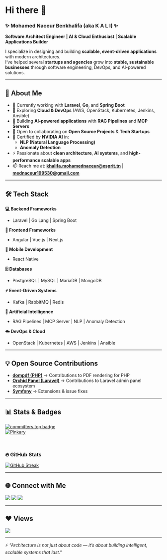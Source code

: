 # Hi there 👋  

### ✨ Mohamed Naceur Benkhalifa (aka **K A L I**) ✨  
**Software Architect Engineer | AI & Cloud Enthusiast | Scalable Applications Builder**  

I specialize in designing and building **scalable, event-driven applications** with modern architectures.  
I’ve helped several **startups and agencies** grow into **stable, sustainable businesses** through software engineering, DevOps, and AI-powered solutions.  

---

## 🚀 About Me  

- 🔭 Currently working with **Laravel**, **Go**, and **Spring Boot**  
- 🌱 Exploring **Cloud & DevOps** (AWS, OpenStack, Kubernetes, Jenkins, Ansible)  
- 🤖 Building **AI-powered applications** with **RAG Pipelines** and **MCP Servers**  
- 👯 Open to collaborating on **Open Source Projects** & **Tech Startups**  
- 📜 Certified by **NVIDIA AI** in:
  - **NLP (Natural Language Processing)**  
  - **Anomaly Detection**  
- ⚡ Passionate about **clean architecture**, **AI systems**, and **high-performance scalable apps**  
- 📫 Reach me at: **khalifa.mohamednaceur@esprit.tn** | **mednaceur199530@gmail.com**  

---

## 🛠️ Tech Stack  

**💻 Backend Frameworks**  
- Laravel | Go Lang | Spring Boot  

**🎨 Frontend Frameworks**  
- Angular | Vue.js | Next.js  

**📱 Mobile Development**  
- React Native  

**🗄️ Databases**  
- PostgreSQL | MySQL | MariaDB | MongoDB  

**⚡ Event-Driven Systems**  
- Kafka | RabbitMQ | Redis  

**🤖 Artificial Intelligence**  
- RAG Pipelines | MCP Server | NLP | Anomaly Detection  

**☁️ DevOps & Cloud**  
- OpenStack | Kubernetes | AWS | Jenkins | Ansible  

---

## 💡 Open Source Contributions  

- [**dompdf (PHP)**](https://github.com/dompdf/dompdf) → Contributions to PDF rendering for PHP  
- [**Orchid Panel (Laravel)**](https://github.com/orchidsoftware/platform) → Contributions to Laravel admin panel ecosystem  
- [**Symfony**](https://symfony.com/) → Extensions & issue fixes  

---

## 📊 Stats & Badges  

[![committers.top badge](https://user-badge.committers.top/tunisia_private/NacerKH.svg)](https://committers.top/tunisia_private/NacerKH)  
[![Pinkary](https://pinkary.com/storage/avatars/28a685d8c7afebcfbda0f87c2ef42345381af72d5fbf10d03ddef1645a575d64.png)](https://pinkary.com/@Nacer)  

<br/>  

### 🔥 GitHub Stats  
[![GitHub Streak](http://github-readme-streak-stats.herokuapp.com?user=NacerKH&theme=dark&background=000000)](https://git.io/streak-stats)  

---

## 🌐 Connect with Me  

<p align="left">
<a href="https://www.linkedin.com/in/khalifa-mohamednaceur/"><img src="https://img.icons8.com/fluent/48/000000/linkedin.png"/></a>
<a href="https://www.instagram.com/noblame_noregret/"><img src="https://img.icons8.com/fluent/48/000000/instagram-new.png"/></a>
<a href="mailto:khalifa.mohamednaceur@esprit.tn"><img src="https://img.icons8.com/color/50/000000/gmail--v1.png"/></a>
</p>  

---

## ❤ Views  
<a href="https://github.com/NacerKH/github-profile-views-counter">
    <img src="https://komarev.com/ghpvc/?username=NacerKH">
</a>  

---

⚡ *"Architecture is not just about code — it’s about building intelligent, scalable systems that last."*  
